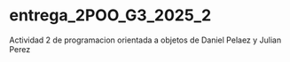 # entrega_2POO_G3_2025_2
 Actividad 2 de programacion orientada a objetos de Daniel Pelaez y Julian Perez
